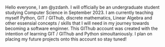 Hello everyone, I am @yzdanh. I will officially be an undergraduate student studying Computer Science in September 2023. 
I am currently teaching myself Python, GIT / GIThub, discrete mathematics, Linear Algebra and other essensial concepts / skills that I will need in my journey towards becoming a software enginner.
This GIThub account was created with the intention of learning GIT / GIThub and Python simoultaniously. I plan on placing my future projects onto this account so stay tuned!
